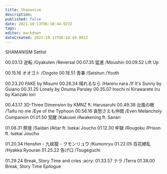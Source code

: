 ```yaml
---
title: Shamanism
description: 
published: false
date: 2021-10-13T06:38:44.923Z
tags: 
editor: markdown
dateCreated: 2021-10-13T06:24:49.081Z
---
```


SHAMANISM Setlist

00.03.13 逆転 /Gyakuten /Reversal
00.07.35 猛進 /Moushin
00.09.52 Lift Up

00.15.16 オオゴト /Oogoto
00.18.51 青春 /Seishun /Youth

00.23.20 FAKE by Misumi
00.26.34 晴れるなら /Hareru nara /If It's Sunny by Guiano
00.31.25 Lonely by Onuma Parsley
00.35.07 Inochi ni Kirawarete Iru by Kanzaki Iori

00.43.17 3D-Three Dimension by KMNZ ft. Harusaruhi
00.49.38 台風の眼 /Taifu no me /Eye of the Typhoon
00.56.16 哀愁さえも仲間 /Even Melancholy Companion
01.01.50 覚醒 /Kakusei /Awakening ft. Sanari

01.08.31 祭壇 /Saidan /Altar ft. Isekai Joucho
01.12.30 牢獄 /Rougoku /Prison ft. Isekai Joucho

01.20.34 Henshin - 九紋龍 - クモンリュウ /Kumonryu
01.22.05 百花繚乱 /Hyakka Ryouran
01.25.22 告げ口 /Tsugeguchi

01.29.24 Break, Story Time and cries :acry:
01.33.57 テラ /Terra
01.38.00 Break, Story Time Epilogue